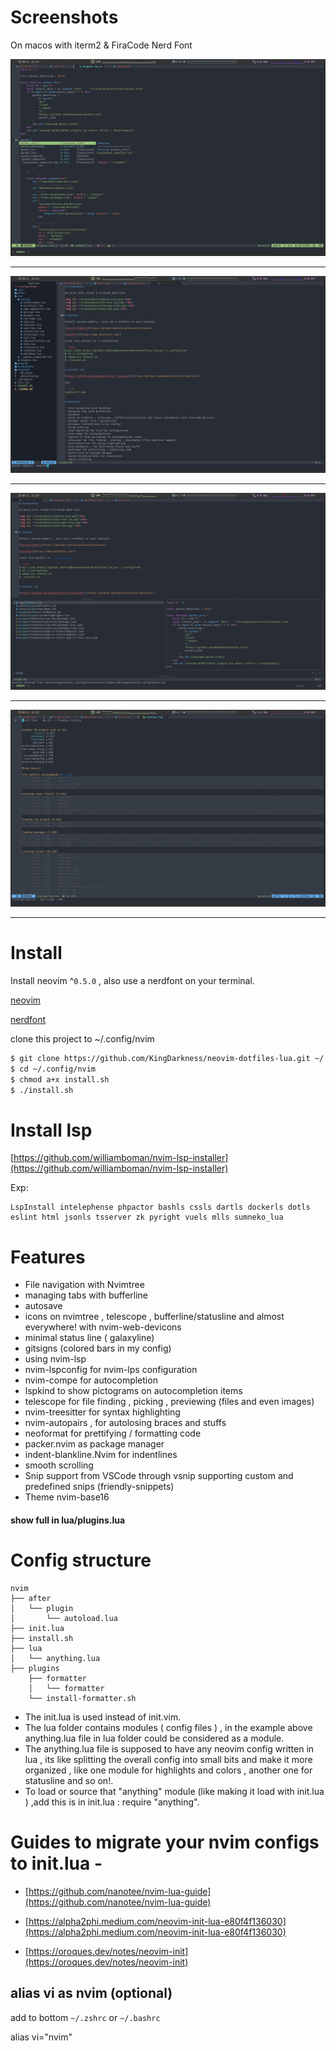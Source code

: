 # Screenshots

On macos with iterm2 & FiraCode Nerd Font

<img src ="screenshots/lspkind-nvim.png"><hr>
<img src ="screenshots/nvim-tree-lua.png"><hr>
<img src ="screenshots/telescope-nvim.png"><hr>
<img src ="screenshots/load-time.png"><hr>

# Install

Install neovim ^`0.5.0` , also use a nerdfont on your terminal.

[neovim](https://github.com/neovim/neovim/releases)

[nerdfont](https://www.nerdfonts.com/)

clone this project to ~/.config/nvim

```bash
$ git clone https://github.com/KingDarkness/neovim-dotfiles-lua.git ~/.config/nvim
$ cd ~/.config/nvim
$ chmod a+x install.sh
$ ./install.sh
```

# Install lsp

[https://github.com/williamboman/nvim-lsp-installer](https://github.com/williamboman/nvim-lsp-installer)

Exp:

```vim
LspInstall intelephense phpactor bashls cssls dartls dockerls dotls eslint html jsonls tsserver zk pyright vuels mlls sumneko_lua
```

# Features

- File navigation with Nvimtree
- managing tabs with bufferline
- autosave
- icons on nvimtree , telescope , bufferline/statusline and almost everywhere! with nvim-web-devicons
- minimal status line ( galaxyline)
- gitsigns (colored bars in my config)
- using nvim-lsp
- nvim-lspconfig for nvim-lps configuration
- nvim-compe for autocompletion
- lspkind to show pictograms on autocompletion items
- telescope for file finding , picking , previewing (files and even images)
- nvim-treesitter for syntax highlighting
- nvim-autopairs , for autolosing braces and stuffs
- neoformat for prettifying / formatting code
- packer.nvim as package manager
- indent-blankline.Nvim for indentlines
- smooth scrolling
- Snip support from VSCode through vsnip supporting custom and predefined snips (friendly-snippets)
- Theme nvim-base16

#### show full in lua/plugins.lua

# Config structure

```
nvim
├── after
│   └── plugin
│       └── autoload.lua
├── init.lua
├── install.sh
├── lua
│   └── anything.lua
├── plugins
    ├── formatter
    │   └── formatter
    └── install-formatter.sh
```

- The init.lua is used instead of init.vim.
- The lua folder contains modules ( config files ) , in the example above anything.lua file in lua folder could be considered as a module.
- The anything.lua file is supposed to have any neovim config written in lua , its like splitting the overall config into small bits and make it more organized , like one module for highlights and colors , another one for statusline and so on!.
- To load or source that "anything" module (like making it load with init.lua ) ,add this is in init.lua : require "anything".

# Guides to migrate your nvim configs to init.lua -

- [https://github.com/nanotee/nvim-lua-guide](https://github.com/nanotee/nvim-lua-guide)

- [https://alpha2phi.medium.com/neovim-init-lua-e80f4f136030](https://alpha2phi.medium.com/neovim-init-lua-e80f4f136030)

- [https://oroques.dev/notes/neovim-init](https://oroques.dev/notes/neovim-init)

## alias vi as nvim (optional)

add to bottom `~/.zshrc` or `~/.bashrc`

alias vi="nvim"
